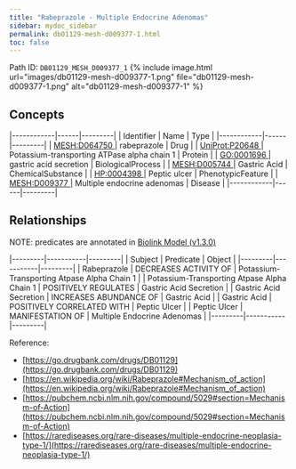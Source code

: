 ```yaml
---
title: "Rabeprazole - Multiple Endocrine Adenomas"
sidebar: mydoc_sidebar
permalink: db01129-mesh-d009377-1.html
toc: false 
---
```



Path ID: `DB01129_MESH_D009377_1`
{% include image.html url="images/db01129-mesh-d009377-1.png" file="db01129-mesh-d009377-1.png" alt="db01129-mesh-d009377-1" %}

## Concepts

|------------|------|---------|
| Identifier | Name | Type    |
|------------|------|---------|
| <a href="https://identifiers.org/MESH:D064750">MESH:D064750 </a> | rabeprazole | Drug |
| <a href="https://identifiers.org/UniProt:P20648">UniProt:P20648 </a> | Potassium-transporting ATPase alpha chain 1 | Protein |
| <a href="https://identifiers.org/GO:0001696">GO:0001696 </a> | gastric acid secretion | BiologicalProcess |
| <a href="https://identifiers.org/MESH:D005744">MESH:D005744 </a> | Gastric Acid | ChemicalSubstance |
| <a href="https://identifiers.org/HP:0004398">HP:0004398 </a> | Peptic ulcer | PhenotypicFeature |
| <a href="https://identifiers.org/MESH:D009377">MESH:D009377 </a> | Multiple endocrine adenomas | Disease |
|------------|------|---------|

## Relationships


NOTE: predicates are annotated in <a href="https://github.com/biolink/biolink-model/releases/tag/v1.3.0">Biolink Model (v1.3.0)</a>

|---------|-----------|---------|
| Subject | Predicate | Object  |
|---------|-----------|---------|
| Rabeprazole | DECREASES ACTIVITY OF | Potassium-Transporting Atpase Alpha Chain 1 |
| Potassium-Transporting Atpase Alpha Chain 1 | POSITIVELY REGULATES | Gastric Acid Secretion |
| Gastric Acid Secretion | INCREASES ABUNDANCE OF | Gastric Acid |
| Gastric Acid | POSITIVELY CORRELATED WITH | Peptic Ulcer |
| Peptic Ulcer | MANIFESTATION OF | Multiple Endocrine Adenomas |
|---------|-----------|---------|

Reference: 
  - [https://go.drugbank.com/drugs/DB01129](https://go.drugbank.com/drugs/DB01129)
  - [https://en.wikipedia.org/wiki/Rabeprazole#Mechanism_of_action](https://en.wikipedia.org/wiki/Rabeprazole#Mechanism_of_action)
  - [https://pubchem.ncbi.nlm.nih.gov/compound/5029#section=Mechanism-of-Action](https://pubchem.ncbi.nlm.nih.gov/compound/5029#section=Mechanism-of-Action)
  - [https://rarediseases.org/rare-diseases/multiple-endocrine-neoplasia-type-1/](https://rarediseases.org/rare-diseases/multiple-endocrine-neoplasia-type-1/)
